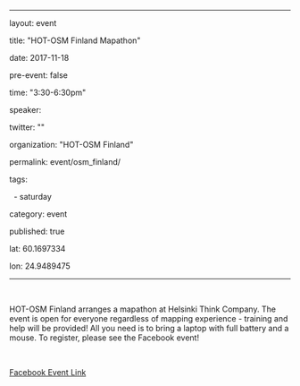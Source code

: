 

---

layout: event

title: "HOT-OSM Finland Mapathon"

date: 2017-11-18

pre-event: false

time: "3:30-6:30pm"

speaker: 

twitter: ""

organization: "HOT-OSM Finland" 

permalink: event/osm_finland/

tags: 

  - saturday

category: event

published: true

lat: 60.1697334

lon: 24.9489475

---

 

HOT-OSM Finland arranges a mapathon at Helsinki Think
Company. The event is open for everyone regardless of mapping experience -
training and help will be provided! All you need is to bring a laptop with full
battery and a mouse. To register, please see the Facebook event! 

 

[Facebook Event
Link](https://www.facebook.com/events/155466355045681/)


